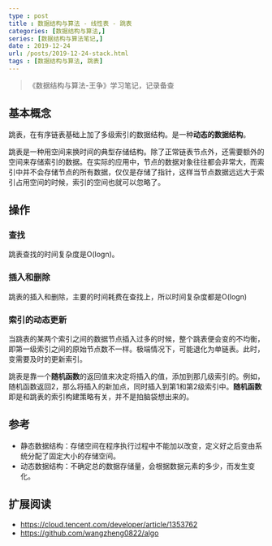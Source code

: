 ```yaml
---
type : post
title : 数据结构与算法 - 线性表 - 跳表
categories: [数据结构与算法,] 
series: [数据结构与算法笔记,]
date : 2019-12-24
url: /posts/2019-12-24-stack.html 
tags : [数据结构与算法, 跳表]
---
```


> 《数据结构与算法-王争》学习笔记，记录备查

## 基本概念

跳表，在有序链表基础上加了多级索引的数据结构。是一种**动态的数据结构**。

跳表是一种用空间来换时间的典型存储结构。除了正常链表节点外，还需要额外的空间来存储索引的数据。在实际的应用中，节点的数据对象往往都会非常大，而索引中并不会存储节点的所有数据，仅仅是存储了指针，这样当节点数据远远大于索引占用空间的时候，索引的空间也就可以忽略了。

## 操作

### 查找

跳表查找的时间复杂度是O(logn)。

### 插入和删除 

跳表的插入和删除，主要的时间耗费在查找上，所以时间复杂度都是O(logn)

### 索引的动态更新 

当跳表的某两个索引之间的数据节点插入过多的时候，整个跳表便会变的不均衡，即第一级索引之间的原始节点数不一样。极端情况下，可能退化为单链表。此时，变需要及时的更新索引。

跳表是靠一个**随机函数**的返回值来决定将插入的值，添加到那几级索引的。例如，随机函数返回2，那么将插入的新加点，同时插入到第1和第2级索引中。**随机函数**即是和跳表的索引构建策略有关，并不是拍脑袋想出来的。


## 参考

- 静态数据结构：存储空间在程序执行过程中不能加以改变，定义好之后变由系统分配了固定大小的存储空间。
- 动态数据结构：不确定总的数据存储量，会根据数据元素的多少，而发生变化。

## 扩展阅读

- https://cloud.tencent.com/developer/article/1353762
- https://github.com/wangzheng0822/algo